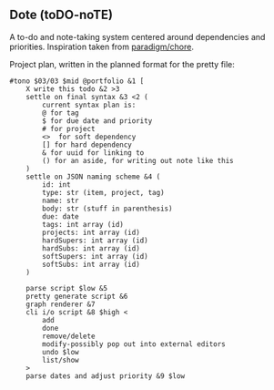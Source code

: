 ## Dote (toDO-noTE)

A to-do and note-taking system centered around dependencies and priorities.
Inspiration taken from [paradigm/chore](https://github.com/paradigm/chore).


Project plan, written in the planned format for the pretty file:

```
#tono $03/03 $mid @portfolio &1 [
    X write this todo &2 >3
    settle on final syntax &3 <2 (
        current syntax plan is:
        @ for tag
        $ for due date and priority
        # for project
        <>  for soft dependency
        [] for hard dependency
        & for uuid for linking to
        () for an aside, for writing out note like this
    )
    settle on JSON naming scheme &4 (
        id: int
        type: str (item, project, tag)
        name: str
        body: str (stuff in parenthesis)
        due: date
        tags: int array (id)
        projects: int array (id)
        hardSupers: int array (id)
        hardSubs: int array (id)
        softSupers: int array (id)
        softSubs: int array (id)
    )

    parse script $low &5
    pretty generate script &6
    graph renderer &7
    cli i/o script &8 $high <
        add
        done
        remove/delete
        modify-possibly pop out into external editors
        undo $low
        list/show
    >
    parse dates and adjust priority &9 $low
```


